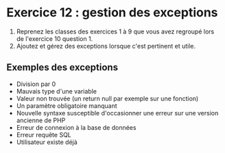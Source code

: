 # Exercice 12 : gestion des exceptions

1. Reprenez les classes des exercices 1 à 9 que vous avez regroupé lors de l'exercice 10 question 1.
2. Ajoutez et gérez des exceptions lorsque c'est pertinent et utile.

## Exemples des exceptions

- Division par 0
- Mauvais type d'une variable
- Valeur non trouvée (un return null par exemple sur une fonction)
- Un paramètre obligatoire manquant
- Nouvelle syntaxe susceptible d'occasionner une erreur sur une version ancienne de PHP
- Erreur de connexion à la base de données
- Erreur requête SQL
- Utilisateur existe déjà